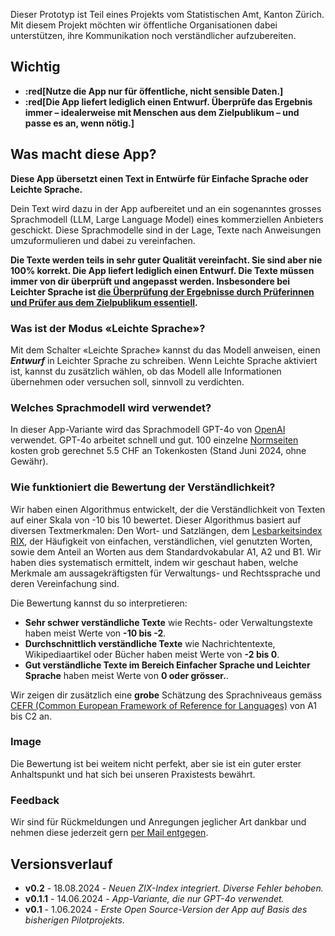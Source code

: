 Dieser Prototyp ist Teil eines Projekts vom Statistischen Amt, Kanton Zürich. Mit diesem Projekt möchten wir öffentliche Organisationen dabei unterstützen, ihre Kommunikation noch verständlicher aufzubereiten.

## Wichtig
- **:red[Nutze die App nur für öffentliche, nicht sensible Daten.]**
- **:red[Die App liefert lediglich einen Entwurf. Überprüfe das Ergebnis immer – idealerweise mit Menschen aus dem Zielpublikum – und passe es an, wenn nötig.]**


## Was macht diese App?

**Diese App übersetzt einen Text in Entwürfe für Einfache Sprache oder Leichte Sprache.**

Dein Text wird dazu in der App aufbereitet und an ein sogenanntes grosses Sprachmodell (LLM, Large Language Model) eines kommerziellen Anbieters geschickt. Diese Sprachmodelle sind in der Lage, Texte nach Anweisungen umzuformulieren und dabei zu vereinfachen.

**Die Texte werden teils in sehr guter Qualität vereinfacht. Sie sind aber nie 100% korrekt. Die App liefert lediglich einen Entwurf. Die Texte müssen immer von dir überprüft und angepasst werden. Insbesondere bei Leichter Sprache ist [die Überprüfung der Ergebnisse durch Prüferinnen und Prüfer aus dem Zielpublikum essentiell](https://www.leichte-sprache.org/leichte-sprache/das-pruefen/).**

### Was ist der Modus «Leichte Sprache»?
Mit dem Schalter «Leichte Sprache» kannst du das Modell anweisen, einen ***Entwurf*** in Leichter Sprache zu schreiben. Wenn Leichte Sprache aktiviert ist, kannst du zusätzlich wählen, ob das Modell alle Informationen übernehmen oder versuchen soll, sinnvoll zu verdichten. 


### Welches Sprachmodell wird verwendet?
In dieser App-Variante wird das Sprachmodell GPT-4o von [OpenAI](https://openai.com/) verwendet.
GPT-4o arbeitet schnell und gut. 100 einzelne [Normseiten](https://de.wikipedia.org/wiki/Normseite) kosten grob gerechnet 5.5 CHF an Tokenkosten (Stand Juni 2024, ohne Gewähr).


### Wie funktioniert die Bewertung der Verständlichkeit?
Wir haben einen Algorithmus entwickelt, der die Verständlichkeit von Texten auf einer Skala von -10 bis 10 bewertet. Dieser Algorithmus basiert auf diversen Textmerkmalen: Den Wort- und Satzlängen, dem [Lesbarkeitsindex RIX](https://www.jstor.org/stable/40031755), der Häufigkeit von einfachen, verständlichen, viel genutzten Worten, sowie dem Anteil an Worten aus dem Standardvokabular A1, A2 und B1. Wir haben dies systematisch ermittelt, indem wir geschaut haben, welche Merkmale am aussagekräftigsten für Verwaltungs- und Rechtssprache und deren Vereinfachung sind.

Die Bewertung kannst du so interpretieren:

- **Sehr schwer verständliche Texte** wie Rechts- oder Verwaltungstexte haben meist Werte von **-10 bis -2**.
- **Durchschnittlich verständliche Texte** wie Nachrichtentexte, Wikipediaartikel oder Bücher haben meist Werte von **-2 bis 0**.
- **Gut verständliche Texte im Bereich Einfacher Sprache und Leichter Sprache** haben meist Werte von **0 oder grösser.**.

Wir zeigen dir zusätzlich eine **grobe** Schätzung des Sprachniveaus gemäss [CEFR (Common European Framework of Reference for Languages)](https://www.coe.int/en/web/common-european-framework-reference-languages/level-descriptions) von A1 bis C2 an.  

### Image ###
Die Bewertung ist bei weitem nicht perfekt, aber sie ist ein guter erster Anhaltspunkt und hat sich bei unseren Praxistests bewährt.


### Feedback
Wir sind für Rückmeldungen und Anregungen jeglicher Art dankbar und nehmen diese jederzeit gern [per Mail entgegen](mailto:datashop@statistik.zh.ch).


## Versionsverlauf
- **v0.2** - 18.08.2024 - *Neuen ZIX-Index integriert. Diverse Fehler behoben.*
- **v0.1.1** - 14.06.2024 - *App-Variante, die nur GPT-4o verwendet.*
- **v0.1** - 1.06.2024 - *Erste Open Source-Version der App auf Basis des bisherigen Pilotprojekts.*